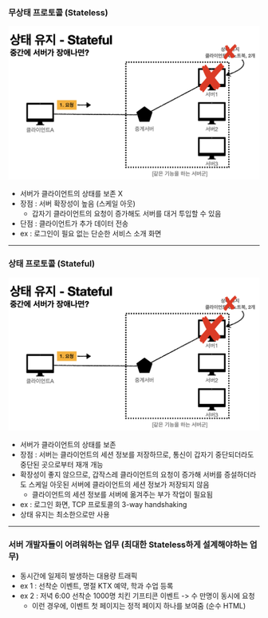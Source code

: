 ### 무상태 프로토콜 (Stateless)
![Stateless](https://github.com/Astrid-DM/Computer-Science/blob/main/WEB/Image_Folder/Screen%20Shot%202022-09-12%20at%208.06.56%20PM.png)
- 서버가 클라이언트의 상태를 보존 X
- 장점 : 서버 확장성이 높음 (스케일 아웃)
  - 갑자기 클라이언트의 요청이 증가해도 서버를 대거 투입할 수 있음 
- 단점 : 클라이언트가 추가 데이터 전송
- ex : 로그인이 필요 없는 단순한 서비스 소개 화면

---

### 상태 프로토콜 (Stateful)
![Stateful](https://github.com/Astrid-DM/Computer-Science/blob/main/WEB/Image_Folder/Screen%20Shot%202022-09-12%20at%208.06.56%20PM.png)
- 서버가 클라이언트의 상태를 보존
- 장점 : 서버는 클라이언트의 세션 정보를 저장하므로, 통신이 갑자기 중단되더라도 중단된 곳으로부터 재개 개능
- 확장성이 좋지 않으므로, 갑작스레 클라이언트의 요청이 증가해 서버를 증설하더라도 스케일 아웃된 서버에 클라이언트의 세션 정보가 저장되지 않음 
  - 클라이언트의 세션 정보를 서버에 옮겨주는 부가 작업이 필요됨
- ex : 로그인 화면, TCP 프로토콜의 3-way handshaking
- 상태 유지는 최소한으로만 사용

---
### 서버 개발자들이 어려워하는 업무 (최대한 Stateless하게 설계해야하는 업무)
- 동시간에 일제히 발생하는 대용량 트래픽
- ex 1 : 선착순 이벤트, 명절 KTX 예약, 학과 수업 등록
- ex 2 : 저녁 6:00 선착순 1000명 치킨 기프티콘 이벤트 -> 수 만명이 동시에 요청 
   - 이런 경우에, 이벤트 첫 페이지는 정적 페이지 하나를 보여줌 (순수 HTML)
